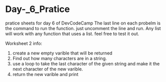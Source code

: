# Day-_6_Pratice
pratice sheets for day 6 of DevCodeCamp
The last line on each probelm is the command to run the function.  just uncomment the line and run.
Any list will work with any function that uses a list. feel free to test it out. 



Worksheet 2 info:
1. create a new empty varible that will be returned
2. Find out how many characters are in a string.
3. use a loop to take the last character of the given string and make it the next character of the new varible.
4. return the new varible and print